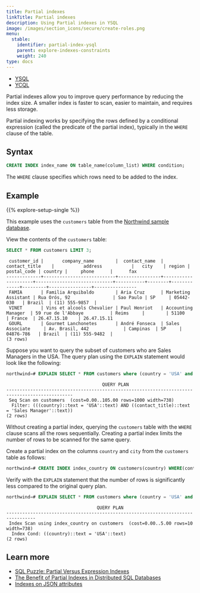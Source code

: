 ```yaml
---
title: Partial indexes
linkTitle: Partial indexes
description: Using Partial indexes in YSQL
image: /images/section_icons/secure/create-roles.png
menu:
  stable:
    identifier: partial-index-ysql
    parent: explore-indexes-constraints
    weight: 240
type: docs
---
```


<ul class="nav nav-tabs-alt nav-tabs-yb">
  <li >
    <a href="../partial-index-ysql/" class="nav-link active">
      <i class="icon-postgres" aria-hidden="true"></i>
      YSQL
    </a>
  </li>

  <li >
    <a href="../partial-index-ycql/" class="nav-link">
      <i class="icon-cassandra" aria-hidden="true"></i>
      YCQL
    </a>
  </li>
</ul>

Partial indexes allow you to improve query performance by reducing the index size. A smaller index is faster to scan, easier to maintain, and requires less storage.

Partial indexing works by specifying the rows defined by a conditional expression (called the predicate of the partial index), typically in the `WHERE` clause of the table.

## Syntax

```sql
CREATE INDEX index_name ON table_name(column_list) WHERE condition;
```

The `WHERE` clause specifies which rows need to be added to the index.

## Example

{{% explore-setup-single %}}

This example uses the `customers` table from the [Northwind sample database](../../../sample-data/northwind/#install-the-northwind-sample-database).

View the contents of the `customers` table:

```sql
SELECT * FROM customers LIMIT 3;
```

```output
 customer_id |       company_name        |  contact_name  |    contact_title    |           address           |   city    | region | postal_code | country |     phone      |      fax
-------------+---------------------------+----------------+---------------------+-----------------------------+-----------+--------+-------------+---------+----------------+----------------
 FAMIA       | Familia Arquibaldo        | Aria Cruz      | Marketing Assistant | Rua Orós, 92                | Sao Paulo | SP     | 05442-030   | Brazil  | (11) 555-9857  |
 VINET       | Vins et alcools Chevalier | Paul Henriot   | Accounting Manager  | 59 rue de l'Abbaye          | Reims     |        | 51100       | France  | 26.47.15.10    | 26.47.15.11
 GOURL       | Gourmet Lanchonetes       | André Fonseca  | Sales Associate     | Av. Brasil, 442             | Campinas  | SP     | 04876-786   | Brazil  | (11) 555-9482  |
(3 rows)
```

Suppose you want to query the subset of customers who are Sales Managers in the USA. The query plan using the `EXPLAIN` statement would look like the following:

```sql
northwind=# EXPLAIN SELECT * FROM customers where (country = 'USA' and contact_title = 'Sales Manager');
```

```output
                                    QUERY PLAN
-----------------------------------------------------------------------------------------------
 Seq Scan on customers  (cost=0.00..105.00 rows=1000 width=738)
  Filter: (((country)::text = 'USA'::text) AND ((contact_title)::text = 'Sales Manager'::text))
(2 rows)
```

Without creating a partial index, querying the `customers` table with the `WHERE` clause scans all the rows sequentially. Creating a partial index limits the number of rows to be scanned for the same query.

Create a partial index on the columns `country` and `city` from the `customers` table as follows:

```sql
northwind=# CREATE INDEX index_country ON customers(country) WHERE(contact_title = 'Sales Manager');
```

Verify with the `EXPLAIN` statement that the number of rows is significantly less compared to the original query plan.

```sql
northwind=# EXPLAIN SELECT * FROM customers where (country = 'USA' and contact_title = 'Sales Manager');
```

```output
                                  QUERY PLAN
---------------------------------------------------------------------------------
 Index Scan using index_country on customers  (cost=0.00..5.00 rows=10 width=738)
  Index Cond: ((country)::text = 'USA'::text)
(2 rows)
```

## Learn more

- [SQL Puzzle: Partial Versus Expression Indexes](https://blog.yugabyte.com/sql-puzzle-partial-versus-expression-indexes/)
- [The Benefit of Partial Indexes in Distributed SQL Databases](https://blog.yugabyte.com/the-benefit-of-partial-indexes-in-distributed-sql-databases/)
- [Indexes on JSON attributes](../../json-support/jsonb-ysql/#6-indexes-on-json-attributes)
